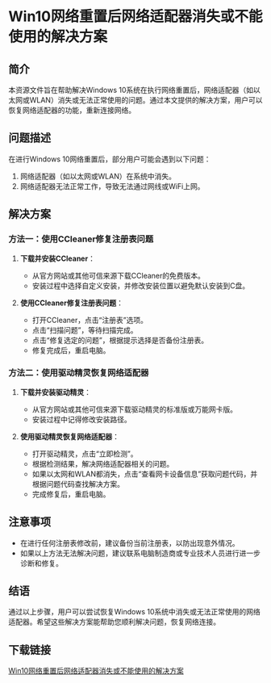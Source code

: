 # Win10网络重置后网络适配器消失或不能使用的解决方案

## 简介

本资源文件旨在帮助解决Windows 10系统在执行网络重置后，网络适配器（如以太网或WLAN）消失或无法正常使用的问题。通过本文提供的解决方案，用户可以恢复网络适配器的功能，重新连接网络。

## 问题描述

在进行Windows 10网络重置后，部分用户可能会遇到以下问题：
1. 网络适配器（如以太网或WLAN）在系统中消失。
2. 网络适配器无法正常工作，导致无法通过网线或WiFi上网。

## 解决方案

### 方法一：使用CCleaner修复注册表问题

1. **下载并安装CCleaner**：
   - 从官方网站或其他可信来源下载CCleaner的免费版本。
   - 安装过程中选择自定义安装，并修改安装位置以避免默认安装到C盘。

2. **使用CCleaner修复注册表问题**：
   - 打开CCleaner，点击“注册表”选项。
   - 点击“扫描问题”，等待扫描完成。
   - 点击“修复选定的问题”，根据提示选择是否备份注册表。
   - 修复完成后，重启电脑。

### 方法二：使用驱动精灵恢复网络适配器

1. **下载并安装驱动精灵**：
   - 从官方网站或其他可信来源下载驱动精灵的标准版或万能网卡版。
   - 安装过程中记得修改安装路径。

2. **使用驱动精灵恢复网络适配器**：
   - 打开驱动精灵，点击“立即检测”。
   - 根据检测结果，解决网络适配器相关的问题。
   - 如果以太网和WLAN都消失，点击“查看网卡设备信息”获取问题代码，并根据问题代码查找解决方案。
   - 完成修复后，重启电脑。

## 注意事项

- 在进行任何注册表修改前，建议备份当前注册表，以防出现意外情况。
- 如果以上方法无法解决问题，建议联系电脑制造商或专业技术人员进行进一步诊断和修复。

## 结语

通过以上步骤，用户可以尝试恢复Windows 10系统中消失或无法正常使用的网络适配器。希望这些解决方案能帮助您顺利解决问题，恢复网络连接。

## 下载链接

[Win10网络重置后网络适配器消失或不能使用的解决方案](https://pan.quark.cn/s/a7a82dacc085)